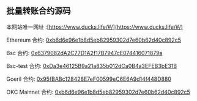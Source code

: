## 批量转账合约源码

本网站唯一网址 :[https://www.ducks.life/#/](https://www.ducks.life/#/)

Ethereum 合约: [0xb6d6e96e1b8d5eb82959302d7e60b62d40c892c5](https://cn.etherscan.com/address/0xb6d6e96e1b8d5eb82959302d7e60b62d40c892c5)

Bsc 合约: [0x6379082dA2C77D1A2f17B7947cE074416071879a](https://bscscan.com/address/0x6379082dA2C77D1A2f17B7947cE074416071879a)

Bsc-test 合约: [0xDa3e46125B9a21a835b012dCa0B4a3EFEB3bE31B](https://testnet.bscscan.com/address/0xDa3e46125B9a21a835b012dCa0B4a3EFEB3bE31B)

Goeril 合约: [0x95fBABc128428E7eF00599eC6E6A9d14f448D880](https://goerli.etherscan.io/address/0x95fbabc128428e7ef00599ec6e6a9d14f448d880)

OKC Mainnet 合约: [0xb6d6e96e1b8d5eb82959302d7e60b62d40c892c5](https://www.oklink.com/zh-cn/okc/address/0xb6d6e96e1b8d5eb82959302d7e60b62d40c892c5)

